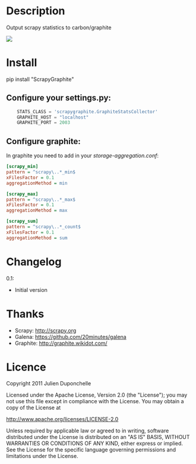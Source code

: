 Description
===========
Output scrapy statistics to carbon/graphite

<img src="http://github.com/noplay/scrapy-graphite/blob/master/img/folder.png?raw=true"/>

Install
=======
   pip install "ScrapyGraphite"

Configure your settings.py:
----------------------------

```python
    STATS_CLASS = 'scrapygraphite.GraphiteStatsCollector'
    GRAPHITE_HOST = "localhost"
    GRAPHITE_PORT = 2003
```


Configure graphite:
-------------------

In graphite you need to add in your *storage-aggregation.conf*:

```ini
[scrapy_min]
pattern = ^scrapy\..*_min$
xFilesFactor = 0.1
aggregationMethod = min

[scrapy_max]
pattern = ^scrapy\..*_max$
xFilesFactor = 0.1
aggregationMethod = max

[scrapy_sum]
pattern = ^scrapy\..*_count$
xFilesFactor = 0.1
aggregationMethod = sum
```

Changelog
=========

0.1:

 * Initial version


Thanks
========

* Scrapy: http://scrapy.org
* Galena: https://github.com/20minutes/galena
* Graphite: http://graphite.wikidot.com/

Licence
=======
Copyright 2011 Julien Duponchelle

Licensed under the Apache License, Version 2.0 (the "License");
you may not use this file except in compliance with the License.
You may obtain a copy of the License at

http://www.apache.org/licenses/LICENSE-2.0

Unless required by applicable law or agreed to in writing, software
distributed under the License is distributed on an "AS IS" BASIS,
WITHOUT WARRANTIES OR CONDITIONS OF ANY KIND, either express or implied.
See the License for the specific language governing permissions and
limitations under the License.
